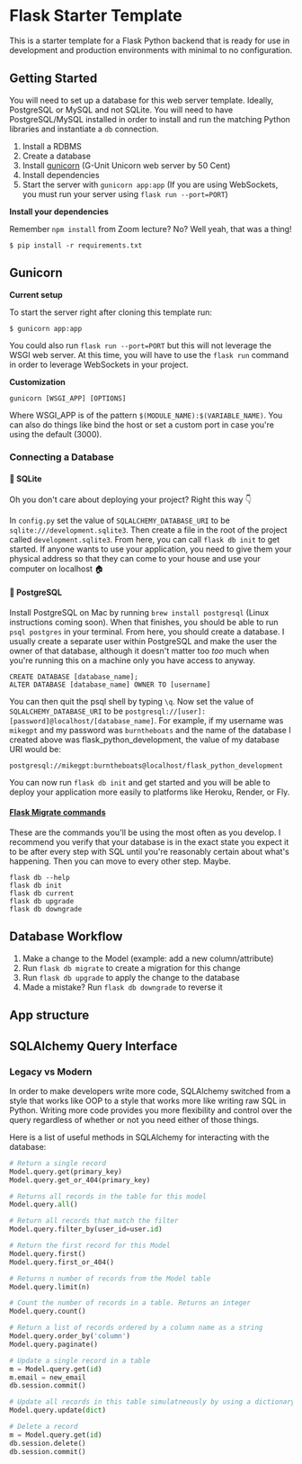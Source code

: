 # Flask Starter Template
This is a starter template for a Flask Python backend that is ready for use in development and production environments with minimal to no configuration.
## Getting Started
You will need to set up a database for this web server template. Ideally, PostgreSQL or MySQL and not SQLite. You will need to have PostgreSQL/MySQL installed in order to install and run the matching Python libraries and instantiate a `db` connection.

1. Install a RDBMS
2. Create a database
3. Install [gunicorn](https://gunicorn.org/) (G-Unit Unicorn web server by 50 Cent)
4. Install dependencies
5. Start the server with `gunicorn app:app` (If you are using WebSockets, you must run your server using `flask run --port=PORT`)

**Install your dependencies**

Remember `npm install` from Zoom lecture? No? Well yeah, that was a thing!

`$ pip install -r requirements.txt`

## Gunicorn

**Current setup**

To start the server right after cloning this template run:

`$ gunicorn app:app`

You could also run `flask run --port=PORT` but this will not leverage the WSGI web server. At this time, you will have to use the `flask run` command in order to leverage WebSockets in your project.

**Customization**

`gunicorn [WSGI_APP] [OPTIONS]`

Where WSGI_APP is of the pattern `$(MODULE_NAME):$(VARIABLE_NAME)`. You can also do things like bind the host or set a custom port in case you're using the default (3000).

### Connecting a Database

#### 📃 SQLite
Oh you don't care about deploying your project? Right this way 👇

In `config.py` set the value of `SQLALCHEMY_DATABASE_URI` to be `sqlite:///development.sqlite3`. Then create a file in the root of the project called `development.sqlite3`. From here, you can call `flask db init` to get started. If anyone wants to use your application, you need to give them your physical address so that they can come to your house and use your computer on localhost 🏠

#### 🐘 PostgreSQL
Install PostgreSQL on Mac by running `brew install postgresql` (Linux instructions coming soon). When that finishes, you should be able to run `psql postgres` in your terminal. From here, you should create a database. I usually create a separate user within PostgreSQL and make the user the owner of that database, although it doesn't matter too _too_ much when you're running this on a machine only you have access to anyway.

```
CREATE DATABASE [database_name];
ALTER DATABASE [database_name] OWNER TO [username]
```

You can then quit the psql shell by typing `\q`. Now set the value of `SQLALCHEMY_DATABASE_URI` to be `postgresql://[user]:[password]@localhost/[database_name]`. For example, if my username was `mikegpt` and my password was `burntheboats` and the name of the database I created above was flask_python_development, the value of my database URI would be: 

`postgresql://mikegpt:burntheboats@localhost/flask_python_development`

You can now run `flask db init` and get started and you will be able to deploy your application more easily to platforms like Heroku, Render, or Fly.

#### [Flask Migrate commands](https://flask-migrate.readthedocs.io/en/latest/)
These are the commands you'll be using the most often as you develop. I recommend you verify that your database is in the exact state you expect it to be after every step with SQL until you're reasonably certain about what's happening. Then you can move to every other step. Maybe.

```
flask db --help
flask db init
flask db current
flask db upgrade
flask db downgrade
```

## Database Workflow
1. Make a change to the Model (example: add a new column/attribute)
2. Run `flask db migrate` to create a migration for this change
3. Run `flask db upgrade` to apply the change to the database
4. Made a mistake? Run `flask db downgrade` to reverse it
## App structure


## SQLAlchemy Query Interface

### Legacy vs Modern
In order to make developers write more code, SQLAlchemy switched from a style that works like OOP to a style that works more like writing raw SQL in Python. Writing more code provides you more flexibility and control over the query regardless of whether or not you need either of those things.


Here is a list of useful methods in SQLAlchemy for interacting with the database:

```python
# Return a single record
Model.query.get(primary_key)
Model.query.get_or_404(primary_key)

# Returns all records in the table for this model
Model.query.all()

# Return all records that match the filter
Model.query.filter_by(user_id=user.id)

# Return the first record for this Model
Model.query.first()
Model.query.first_or_404()

# Returns n number of records from the Model table
Model.query.limit(n)

# Count the number of records in a table. Returns an integer
Model.query.count()

# Return a list of records ordered by a column name as a string
Model.query.order_by('column')
Model.query.paginate()

# Update a single record in a table
m = Model.query.get(id)
m.email = new_email
db.session.commit()

# Update all records in this table simulatneously by using a dictionary object
Model.query.update(dict)

# Delete a record
m = Model.query.get(id)
db.session.delete()
db.session.commit()
```
